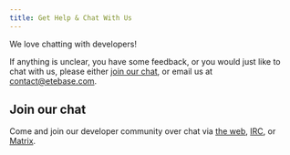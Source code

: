 ```yaml
---
title: Get Help & Chat With Us
---
```


We love chatting with developers!

If anything is unclear, you have some feedback, or you would just like to chat with us, please either [join our chat](#join-our-chat), or email us at contact@etebase.com.

## Join our chat

Come and join our developer community over chat via [the web](https://www.etebase.com/community-chat/), [IRC](ircs://chat.freenode.net:6697/etesync), or [Matrix](https://matrix.to/#/#EteSync:matrix.org).

